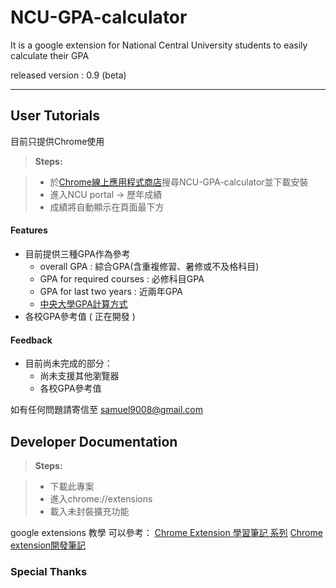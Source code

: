 NCU-GPA-calculator
===================

It is a google extension for National Central University students to easily calculate their GPA

released version : 0.9 (beta)

----------


User Tutorials
-------------
目前只提供Chrome使用

> **Steps:**

> - 於[Chrome線上應用程式商店](https://chrome.google.com/webstore/category/extensions?hl=zh-TW)搜尋NCU-GPA-calculator並下載安裝
> - 進入NCU portal -> 歷年成績
> - 成績將自動顯示在頁面最下方

#### <i class="icon-file"></i> Features

 - 目前提供三種GPA作為參考  
	 - overall GPA : 綜合GPA(含重複修習、暑修或不及格科目)
	 - GPA for required courses : 必修科目GPA
	 - GPA for last two years : 近兩年GPA
	 - [中央大學GPA計算方式](http://pdc.adm.ncu.edu.tw/Form/form/form00-07t.pdf)
 - 各校GPA參考值 ( 正在開發 )
 
#### <i class="icon-file"></i> Feedback

- 目前尚未完成的部分：
	 - 尚未支援其他瀏覽器
	 - 各校GPA參考值

 如有任何問題請寄信至 samuel9008@gmail.com
 

Developer Documentation
-------------

> **Steps:**

> - 下載此專案
> - 進入chrome://extensions
> - 載入未封裝擴充功能

google extensions 教學 可以參考：
[Chrome Extension 學習筆記 系列](http://ithelp.ithome.com.tw/users/20091578/ironman/860)
[Chrome extension開發筆記](https://korprulu.blogspot.tw/2012/12/chrome-extension.html)

### Special Thanks